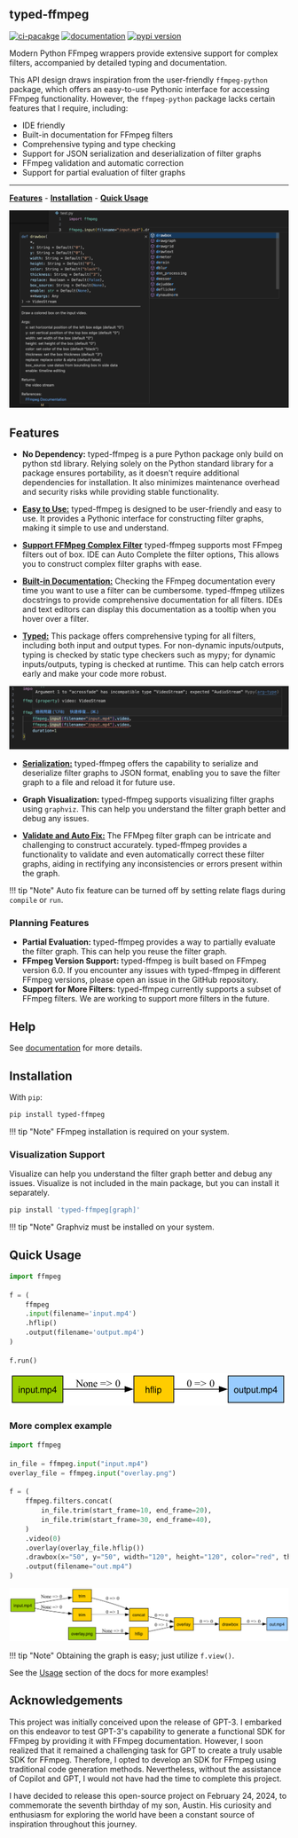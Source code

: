 ## typed-ffmpeg

[![ci-pacakge](https://github.com/livingbio/typed-ffmpeg/actions/workflows/ci-package.yml/badge.svg)](https://github.com/livingbio/typed-ffmpeg/actions?query=workflow%3Aci)
[![documentation](https://img.shields.io/badge/docs-mkdocs%20material-blue.svg?style=flat)](https://livingbio.github.io/typed-ffmpeg/)
[![pypi version](https://img.shields.io/pypi/v/typed-ffmpeg.svg)](https://pypi.org/project/typed-ffmpeg/)

Modern Python FFmpeg wrappers provide extensive support for complex filters, accompanied by detailed typing and documentation.

This API design draws inspiration from the user-friendly `ffmpeg-python` package, which offers an easy-to-use Pythonic interface for accessing FFmpeg functionality. However, the `ffmpeg-python` package lacks certain features that I require, including:

- IDE friendly
- Built-in documentation for FFmpeg filters
- Comprehensive typing and type checking
- Support for JSON serialization and deserialization of filter graphs
- FFmpeg validation and automatic correction
- Support for partial evaluation of filter graphs

---

**[Features](#features)** - **[Installation](#installation)** - **[Quick Usage](#quick-usage)**

![typed-ffmpeg](https://raw.githubusercontent.com/livingbio/typed-ffmpeg/main/docs/media/autocomplete.png)

## Features
- **No Dependency:**
  typed-ffmpeg is a pure Python package only build on python std library. Relying solely on the Python standard library for a package ensures portability, as it doesn't require additional dependencies for installation. It also minimizes maintenance overhead and security risks while providing stable functionality.

- [**Easy to Use:**](https://livingbio.github.io/typed-ffmpeg/usage/example/)
  typed-ffmpeg is designed to be user-friendly and easy to use. It provides a Pythonic interface for constructing filter graphs, making it simple to use and understand.

- [**Support FFMpeg Complex Filter**](https://livingbio.github.io/typed-ffmpeg/usage/doc/)
  typed-ffmpeg supports most FFmpeg filters out of box. IDE can Auto Complete the filter options, This allows you to construct complex filter graphs with ease.

- [**Built-in Documentation:**](https://livingbio.github.io/typed-ffmpeg/usage/doc/)
  Checking the FFmpeg documentation every time you want to use a filter can be cumbersome. typed-ffmpeg utilizes docstrings to provide comprehensive documentation for all filters. IDEs and text editors can display this documentation as a tooltip when you hover over a filter.

- [**Typed:**](https://livingbio.github.io/typed-ffmpeg/usage/typed/)
  This package offers comprehensive typing for all filters, including both input and output types. For non-dynamic inputs/outputs, typing is checked by static type checkers such as mypy; for dynamic inputs/outputs, typing is checked at runtime. This can help catch errors early and make your code more robust.

![typed-ffmpeg](https://raw.githubusercontent.com/livingbio/typed-ffmpeg/main/docs/media/typed.png)


- [**Serialization:**](https://livingbio.github.io/typed-ffmpeg/usage/serialize/)
  typed-ffmpeg offers the capability to serialize and deserialize filter graphs to JSON format, enabling you to save the filter graph to a file and reload it for future use.

- **Graph Visualization:**
  typed-ffmpeg supports visualizing filter graphs using `graphviz`. This can help you understand the filter graph better and debug any issues.

- [**Validate and Auto Fix:**](https://livingbio.github.io/typed-ffmpeg/usage/validate/)
  The FFMpeg filter graph can be intricate and challenging to construct accurately. typed-ffmpeg provides a functionality to validate and even automatically correct these filter graphs, aiding in rectifying any inconsistencies or errors present within the graph.


!!! tip "Note"
    Auto fix feature can be turned off by setting relate flags during `compile` or `run`.

### Planning Features
- **Partial Evaluation:**
  typed-ffmpeg provides a way to partially evaluate the filter graph. This can help you reuse the filter graph.
- **FFmpeg Version Support:**
  typed-ffmpeg is built based on FFmpeg version 6.0. If you encounter any issues with typed-ffmpeg in different FFmpeg versions, please open an issue in the GitHub repository.
- **Support for More Filters:**
  typed-ffmpeg currently supports a subset of FFmpeg filters. We are working to support more filters in the future.

## Help

See [documentation](https://livingbio.github.io/typed-ffmpeg/) for more details.

## Installation
With `pip`:

```bash
pip install typed-ffmpeg
```

!!! tip "Note"
    FFmpeg installation is required on your system.


### Visualization Support

Visualize can help you understand the filter graph better and debug any issues.
Visualize is not included in the main package, but you can install it separately.
```bash
pip install 'typed-ffmpeg[graph]'
```

!!! tip "Note"
    Graphviz must be installed on your system.



## Quick Usage

```python
import ffmpeg

f = (
    ffmpeg
    .input(filename='input.mp4')
    .hflip()
    .output(filename='output.mp4')
)

f.run()
```
![quickstart](https://raw.githubusercontent.com/livingbio/typed-ffmpeg/main/docs/media/quickstart.png)

### More complex example

```python
import ffmpeg

in_file = ffmpeg.input("input.mp4")
overlay_file = ffmpeg.input("overlay.png")

f = (
    ffmpeg.filters.concat(
        in_file.trim(start_frame=10, end_frame=20),
        in_file.trim(start_frame=30, end_frame=40),
    )
    .video(0)
    .overlay(overlay_file.hflip())
    .drawbox(x="50", y="50", width="120", height="120", color="red", thickness="5")
    .output(filename="out.mp4")
)
```
![quickstart-complex](https://raw.githubusercontent.com/livingbio/typed-ffmpeg/main/docs/media/quickstart-complex.png)

!!! tip "Note"
    Obtaining the graph is easy; just utilize `f.view()`.

See the [Usage](https://mkdocstrings.github.io/usage) section of the docs for more examples!

## Acknowledgements

This project was initially conceived upon the release of GPT-3. I embarked on this endeavor to test GPT-3's capability to generate a functional SDK for FFmpeg by providing it with FFmpeg documentation. However, I soon realized that it remained a challenging task for GPT to create a truly usable SDK for FFmpeg. Therefore, I opted to develop an SDK for FFmpeg using traditional code generation methods. Nevertheless, without the assistance of Copilot and GPT, I would not have had the time to complete this project.

I have decided to release this open-source project on February 24, 2024, to commemorate the seventh birthday of my son, Austin. His curiosity and enthusiasm for exploring the world have been a constant source of inspiration throughout this journey.
